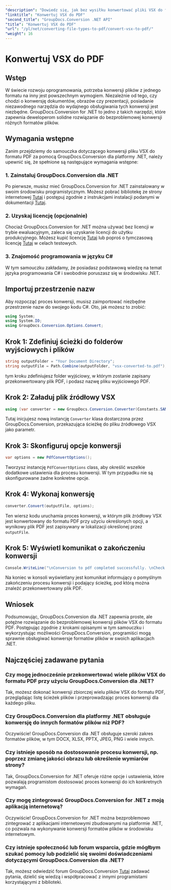 ```yaml
---
"description": "Dowiedz się, jak bez wysiłku konwertować pliki VSX do formatu PDF za pomocą GroupDocs.Conversion dla .NET. Postępuj zgodnie z naszym samouczkiem krok po kroku."
"linktitle": "Konwertuj VSX do PDF"
"second_title": "GroupDocs.Conversion .NET API"
"title": "Konwertuj VSX do PDF"
"url": "/pl/net/converting-file-types-to-pdf/convert-vsx-to-pdf/"
"weight": 16
---
```


# Konwertuj VSX do PDF

## Wstęp
W świecie rozwoju oprogramowania, potrzeba konwersji plików z jednego formatu na inny jest powszechnym wymogiem. Niezależnie od tego, czy chodzi o konwersję dokumentów, obrazów czy prezentacji, posiadanie niezawodnego narzędzia do wydajnego obsługiwania tych konwersji jest niezbędne. GroupDocs.Conversion for .NET to jedno z takich narzędzi, które zapewnia deweloperom solidne rozwiązanie do bezproblemowej konwersji różnych formatów plików.
## Wymagania wstępne
Zanim przejdziemy do samouczka dotyczącego konwersji pliku VSX do formatu PDF za pomocą GroupDocs.Conversion dla platformy .NET, należy upewnić się, że spełnione są następujące wymagania wstępne:
### 1. Zainstaluj GroupDocs.Conversion dla .NET
Po pierwsze, musisz mieć GroupDocs.Conversion for .NET zainstalowany w swoim środowisku programistycznym. Możesz pobrać bibliotekę ze strony internetowej [Tutaj](https://releases.groupdocs.com/conversion/net/) i postępuj zgodnie z instrukcjami instalacji podanymi w dokumentacji [Tutaj](https://tutorials.groupdocs.com/conversion/net/).
### 2. Uzyskaj licencję (opcjonalnie)
Chociaż GroupDocs.Conversion for .NET można używać bez licencji w trybie ewaluacyjnym, zaleca się uzyskanie licencji do użytku produkcyjnego. Możesz kupić licencję [Tutaj](https://purchase.groupdocs.com/buy) lub poproś o tymczasową licencję [Tutaj](https://purchase.groupdocs.com/temporary-license/) w celach testowych.
### 3. Znajomość programowania w języku C#
W tym samouczku zakładamy, że posiadasz podstawową wiedzę na temat języka programowania C# i swobodnie poruszasz się w środowisku .NET.

## Importuj przestrzenie nazw
Aby rozpocząć proces konwersji, musisz zaimportować niezbędne przestrzenie nazw do swojego kodu C#. Oto, jak możesz to zrobić:

```csharp
using System;
using System.IO;
using GroupDocs.Conversion.Options.Convert;
```
## Krok 1: Zdefiniuj ścieżki do folderów wyjściowych i plików
```csharp
string outputFolder = "Your Document Directory";
string outputFile = Path.Combine(outputFolder, "vsx-converted-to.pdf");
```
tym kroku zdefiniujesz folder wyjściowy, w którym zostanie zapisany przekonwertowany plik PDF, i podasz nazwę pliku wyjściowego PDF.
## Krok 2: Załaduj plik źródłowy VSX
```csharp
using (var converter = new GroupDocs.Conversion.Converter(Constants.SAMPLE_VSX))
```
Tutaj inicjujesz nową instancję `Converter` klasa dostarczona przez GroupDocs.Conversion, przekazująca ścieżkę do pliku źródłowego VSX jako parametr.
## Krok 3: Skonfiguruj opcje konwersji
```csharp
var options = new PdfConvertOptions();
```
Tworzysz instancję `PdfConvertOptions` class, aby określić wszelkie dodatkowe ustawienia dla procesu konwersji. W tym przypadku nie są skonfigurowane żadne konkretne opcje.
## Krok 4: Wykonaj konwersję
```csharp
converter.Convert(outputFile, options);
```
Ten wiersz kodu uruchamia proces konwersji, w którym plik źródłowy VSX jest konwertowany do formatu PDF przy użyciu określonych opcji, a wynikowy plik PDF jest zapisywany w lokalizacji określonej przez `outputFile`.
## Krok 5: Wyświetl komunikat o zakończeniu konwersji
```csharp
Console.WriteLine("\nConversion to pdf completed successfully. \nCheck output in {0}", outputFolder);
```
Na koniec w konsoli wyświetlany jest komunikat informujący o pomyślnym zakończeniu procesu konwersji i podający ścieżkę, pod którą można znaleźć przekonwertowany plik PDF.

## Wniosek
Podsumowując, GroupDocs.Conversion dla .NET zapewnia proste, ale potężne rozwiązanie do bezproblemowej konwersji plików VSX do formatu PDF. Postępując zgodnie z krokami opisanymi w tym samouczku i wykorzystując możliwości GroupDocs.Conversion, programiści mogą sprawnie obsługiwać konwersje formatów plików w swoich aplikacjach .NET.
## Najczęściej zadawane pytania
### Czy mogę jednocześnie przekonwertować wiele plików VSX do formatu PDF przy użyciu GroupDocs.Conversion dla .NET?
Tak, możesz dokonać konwersji zbiorczej wielu plików VSX do formatu PDF, przeglądając listę ścieżek plików i przeprowadzając proces konwersji dla każdego pliku.
### Czy GroupDocs.Conversion dla platformy .NET obsługuje konwersję do innych formatów plików niż PDF?
Oczywiście! GroupDocs.Conversion dla .NET obsługuje szeroki zakres formatów plików, w tym DOCX, XLSX, PPTX, JPEG, PNG i wiele innych.
### Czy istnieje sposób na dostosowanie procesu konwersji, np. poprzez zmianę jakości obrazu lub określenie wymiarów strony?
Tak, GroupDocs.Conversion for .NET oferuje różne opcje i ustawienia, które pozwalają programistom dostosować proces konwersji do ich konkretnych wymagań.
### Czy mogę zintegrować GroupDocs.Conversion for .NET z moją aplikacją internetową?
Oczywiście! GroupDocs.Conversion for .NET można bezproblemowo zintegrować z aplikacjami internetowymi zbudowanymi na platformie .NET, co pozwala na wykonywanie konwersji formatów plików w środowisku internetowym.
### Czy istnieje społeczność lub forum wsparcia, gdzie mógłbym szukać pomocy lub podzielić się swoimi doświadczeniami dotyczącymi GroupDocs.Conversion dla .NET?
Tak, możesz odwiedzić forum GroupDocs.Conversion [Tutaj](https://forum.groupdocs.com/c/conversion/11) zadawać pytania, dzielić się wiedzą i współpracować z innymi programistami korzystającymi z biblioteki.